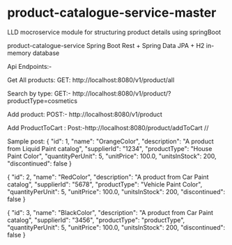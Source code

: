 # product-catalogue-service-master
LLD mocroservice module for structuring product details using springBoot

product-catalogue-service
Spring Boot Rest + Spring Data JPA + H2 in-memory database

Api Endpoints:-

Get All products: GET: http://localhost:8080/v1/product/all

Search by type: GET:- http://localhost:8080/v1/product/?productType=cosmetics

Add product: POST:- http://localhost:8080/v1/product

Add ProductToCart : Post:-http://localhost:8080/product/addToCart //



Sample post:
{
    "id": 1,
    "name": "OrangeColor",
    "description": "A product from Liquid Paint catalog",
    "supplierId": "1234",
    "productType": "House Paint Color",
    "quantityPerUnit": 5,
    "unitPrice": 100.0,
    "unitsInStock": 200,
    "discontinued": false
}

{
    "id": 2,
    "name": "RedColor",
    "description": "A product from Car Paint catalog",
    "supplierId": "5678",
    "productType": "Vehicle Paint Color",
    "quantityPerUnit": 5,
    "unitPrice": 100.0,
    "unitsInStock": 200,
    "discontinued": false
}


{
    "id": 3,
    "name": "BlackColor",
    "description": "A product from Car Paint catalog",
    "supplierId": "3456",
    "productType": "productType",
    "quantityPerUnit": 5,
    "unitPrice": 100.0,
    "unitsInStock": 200,
    "discontinued": false
}
